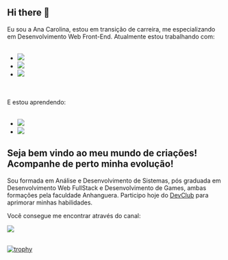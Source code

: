 ## Hi there 👋

Eu sou a Ana Carolina, estou em transição de carreira, me especializando em Desenvolvimento Web Front-End.
Atualmente estou trabalhando com:
<br>
<br>
- <img src="https://img.shields.io/badge/HTML5-E34F26?style=for-the-badge&logo=html5&logoColor=white" />
- <img src="https://img.shields.io/badge/CSS3-1572B6?style=for-the-badge&logo=css3&logoColor=white" />
- <img src="https://img.shields.io/badge/JavaScript-F7DF1E?style=for-the-badge&logo=javascript&logoColor=black" />
<br>
<br>
E estou aprendendo:
<br>
<br>

- <img src="https://img.shields.io/badge/Node.js-43853D?style=for-the-badge&logo=node.js&logoColor=white" />
- <img src="https://img.shields.io/badge/React-20232A?style=for-the-badge&logo=react&logoColor=61DAFB" />

<h2> Seja bem vindo ao meu mundo de criações! Acompanhe de perto minha evolução!</h2>

Sou formada em Análise e Desenvolvimento de Sistemas, pós graduada em Desenvolvimento Web FullStack e Desenvolvimento de Games, ambas formações pela faculdade Anhanguera.
Participo hoje do <a href="https://rodolfomori.com.br/devclub">DevClub</a> para aprimorar minhas habilidades.

Você consegue me encontrar através do canal:

<a href="https://www.linkedin.com.br/in/ana-carolina-mantovani">
<img src="https://img.shields.io/badge/LinkedIn-0077B5?style=for-the-badge&logo=linkedin&logoColor=white" />
</a>
<br>
<br>

[![trophy](https://github-profile-trophy.vercel.app/?username=ryo-ma&row=2&column=3)](https://github.com/AnnaMantovani/github-profile-trophy)
